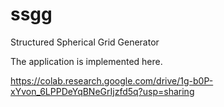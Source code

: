 # ssgg
Structured Spherical Grid Generator

The application is implemented here.

https://colab.research.google.com/drive/1g-b0P-xYvon_6LPPDeYqBNeGrIjzfd5q?usp=sharing
